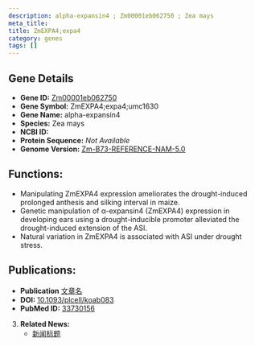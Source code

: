 ```yaml
---
description: alpha-expansin4 ; Zm00001eb062750 ; Zea mays
meta_title:
title: ZmEXPA4;expa4
category: genes
tags: []
---
```


## Gene Details
- **Gene ID:**	[Zm00001eb062750](https://www.maizegdb.org/gene_center/gene/Zm00001eb062750)
- **Gene Symbol:** ZmEXPA4;expa4;umc1630
- **Gene Name:** alpha-expansin4
- **Species:** Zea mays
- **NCBI ID:** [  ]()
- **Protein Sequence:** *Not Available*
- **Genome Version:** [Zm-B73-REFERENCE-NAM-5.0](https://www.maizegdb.org/genome/assembly/Zm-B73-REFERENCE-NAM-5.0)

## Functions:
   - Manipulating ZmEXPA4 expression ameliorates the drought-induced prolonged anthesis and silking interval in maize.
   - Genetic manipulation of α-expansin4 (ZmEXPA4) expression in developing ears using a drought-inducible promoter alleviated the drought-induced extension of the ASI.
   - Natural variation in ZmEXPA4 is associated with ASI under drought stress.

## Publications:
   - **Publication** [文章名](https://academic.oup.com/plcell/article/33/6/2058/6175065?login=true)
   - **DOI:** [10.1093/plcell/koab083](https://academic.oup.com/plcell/article/33/6/2058/6175065?login=true)
   - **PubMed ID:** [33730156](https://pubmed.ncbi.nlm.nih.gov/33730156/)

3. **Related News:**
   - [新闻标题](https://mp.weixin.qq.com/s?__biz=MzU3ODY3MDM0NA==&mid=2247504319&idx=1&sn=ba6d8a9aa35917f8097201648896f0ae&chksm=fd734bd8ca04c2ceaed71c2d1f3e61dba1cf82344d7a230f6352fec0be1ddaceaf25cd347595&scene=27#wechat_redirect)
